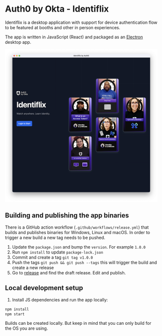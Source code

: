# Auth0 by Okta - Identiflix

Identiflix is a desktop application with support for device authentication flow to be featured at booths and other in person experiences.

The app is written in JavaScript (React) and packaged as an [Electron](https://www.electronjs.org/) desktop app.

![Welcome Screen](public/screenshots/welcome-screen.png)

## Building and publishing the app binaries

There is a GitHub action workflow (`.github/workflows/release.yml`) that builds and publishes binaries for Windows, Linux and macOS. In order to trigger a new build a new tag needs to be pushed.

1. Update the `package.json` and bump the `version`. For example `1.0.0`
2. Run `npm install` to update `package-lock.json`
3. Commit and create a tag `git tag v1.0.0`
4. Push the tags `git push && git push --tags` this will trigger the build and create a new release
5. Go to [release](https://github.com/bajcmartinez/identiflix-app/releases) and find the draft release. Edit and publish.

## Local development setup

1. Install JS dependencies and run the app locally:

```
npm install
npm start
```

Builds can be created locally. But keep in mind that you can only build for the OS you are using.
